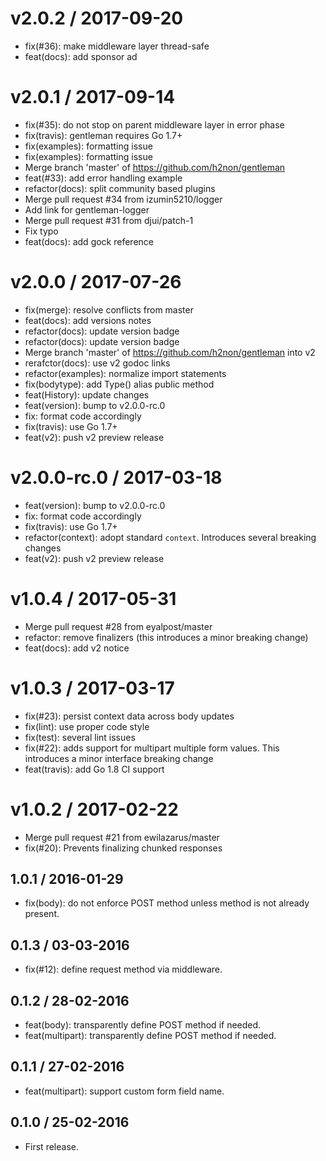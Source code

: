 
v2.0.2 / 2017-09-20
===================

  * fix(#36): make middleware layer thread-safe
  * feat(docs): add sponsor ad

v2.0.1 / 2017-09-14
===================

  * fix(#35): do not stop on parent middleware layer in error phase
  * fix(travis): gentleman requires Go 1.7+
  * fix(examples): formatting issue
  * fix(examples): formatting issue
  * Merge branch 'master' of https://github.com/h2non/gentleman
  * feat(#33): add error handling example
  * refactor(docs): split community based plugins
  * Merge pull request #34 from izumin5210/logger
  * Add link for gentleman-logger
  * Merge pull request #31 from djui/patch-1
  * Fix typo
  * feat(docs): add gock reference

v2.0.0 / 2017-07-26
===================

  * fix(merge): resolve conflicts from master
  * feat(docs): add versions notes
  * refactor(docs): update version badge
  * refactor(docs): update version badge
  * Merge branch 'master' of https://github.com/h2non/gentleman into v2
  * rerafctor(docs): use v2 godoc links
  * refactor(examples): normalize import statements
  * fix(bodytype): add Type() alias public method
  * feat(History): update changes
  * feat(version): bump to v2.0.0-rc.0
  * fix: format code accordingly
  * fix(travis): use Go 1.7+
  * feat(v2): push v2 preview release

v2.0.0-rc.0 / 2017-03-18
========================

  * feat(version): bump to v2.0.0-rc.0
  * fix: format code accordingly
  * fix(travis): use Go 1.7+
  * refactor(context): adopt standard `context`. Introduces several breaking changes
  * feat(v2): push v2 preview release

v1.0.4 / 2017-05-31
===================

  * Merge pull request #28 from eyalpost/master
  * refactor: remove finalizers (this introduces a minor breaking change)
  * feat(docs): add v2 notice

v1.0.3 / 2017-03-17
===================

  * fix(#23): persist context data across body updates
  * fix(lint): use proper code style
  * fix(test): several lint issues
  * fix(#22): adds support for multipart multiple form values. This introduces a minor interface breaking change
  * feat(travis): add Go 1.8 CI support

v1.0.2 / 2017-02-22
===================

  * Merge pull request #21 from ewilazarus/master
  * fix(#20): Prevents finalizing chunked responses

## 1.0.1 / 2016-01-29

- fix(body): do not enforce POST method unless method is not already present.

## 0.1.3 / 03-03-2016

- fix(#12): define request method via middleware.

## 0.1.2 / 28-02-2016

- feat(body): transparently define POST method if needed.
- feat(multipart): transparently define POST method if needed.

## 0.1.1 / 27-02-2016

- feat(multipart): support custom form field name.

## 0.1.0 / 25-02-2016

- First release.
